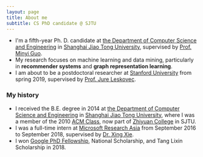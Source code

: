 ```yaml
---
layout: page
title: About me
subtitle: CS PhD candidate @ SJTU
---
```


- I'm a fifth-year Ph. D. candidate at [the Department of Computer Science and Engineering](http://www.cs.sjtu.edu.cn/en/) in [Shanghai Jiao Tong University](http://en.sjtu.edu.cn), supervised by [Prof. Minyi Guo](http://www.cs.sjtu.edu.cn/~guo-my/).
- My research focuses on machine learning and data mining, particularly in **recommender systems** and **graph representation learning**.
- I am about to be a postdoctoral researcher at [Stanford University](https://www.stanford.edu/) from spring 2019, supervised by [Prof. Jure Leskovec](https://cs.stanford.edu/people/jure/).


### My history
- I received the B.E. degree in 2014 at [the Department of Computer Science and Engineering](http://www.cs.sjtu.edu.cn/en/) in [Shanghai Jiao Tong University]((http://en.sjtu.edu.cn)), where I was a member of the 2010 [ACM Class](https://acm.sjtu.edu.cn/home), now part of [Zhiyuan College](http://zhiyuan.sjtu.edu.cn/) in SJTU.
- I was a full-time intern at [Microsoft Research Asia](https://www.microsoft.com/en-us/research/lab/microsoft-research-asia/) from September 2016 to September 2018, supervised by [Dr. Xing Xie](https://www.microsoft.com/en-us/research/people/xingx/).
- I won [Google PhD Fellowship](https://ai.google/research/outreach/phd-fellowship/recipients/), National Scholarship, and Tang Lixin Scholarship in 2018.
